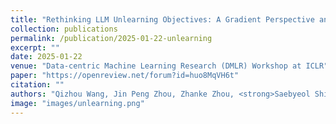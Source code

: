 ```yaml
---
title: "Rethinking LLM Unlearning Objectives: A Gradient Perspective and Go Beyond"
collection: publications
permalink: /publication/2025-01-22-unlearning
excerpt: ""
date: 2025-01-22
venue: "Data-centric Machine Learning Research (DMLR) Workshop at ICLR"
paper: "https://openreview.net/forum?id=huo8MqVH6t"
citation: ""
authors: "Qizhou Wang, Jin Peng Zhou, Zhanke Zhou, <strong>Saebyeol Shin</strong>, Bo Han, Kilian Q. Weinberger"
image: "images/unlearning.png"
---
```

